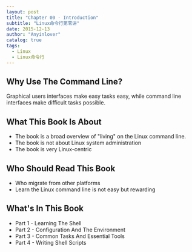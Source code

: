```yaml
---
layout: post
title: "Chapter 00 - Introduction"
subtitle: "Linux命令行第零讲"
date: 2015-12-13
author: "Anyinlover"
catalog: true
tags:
  - Linux
  - Linux命令行
---
```


## Why Use The Command Line?
Graphical users interfaces make easy tasks easy, while command line interfaces make difficult tasks possible.

## What This Book Is About
* The book is a broad overview of "living" on the Linux command line.
*  The book is not about Linux system administration
*  The book is very Linux-centric

## Who Should Read This Book
* Who migrate from other platforms
* Learn the Linux command line is not easy but rewarding

## What's In This Book
* Part 1 - Learning The Shell
* Part 2 - Configuration And The Environment
* Part 3 - Common Tasks And Essential Tools
* Part 4 - Writing Shell Scripts
